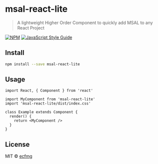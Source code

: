 # msal-react-lite

> A lightweight Higher Order Component to quickly add MSAL to any React Project

[![NPM](https://img.shields.io/npm/v/msal-react-lite.svg)](https://www.npmjs.com/package/msal-react-lite) [![JavaScript Style Guide](https://img.shields.io/badge/code_style-standard-brightgreen.svg)](https://standardjs.com)

## Install

```bash
npm install --save msal-react-lite
```

## Usage

```tsx
import React, { Component } from 'react'

import MyComponent from 'msal-react-lite'
import 'msal-react-lite/dist/index.css'

class Example extends Component {
  render() {
    return <MyComponent />
  }
}
```

## License

MIT © [ecfmg](https://github.com/ecfmg)

